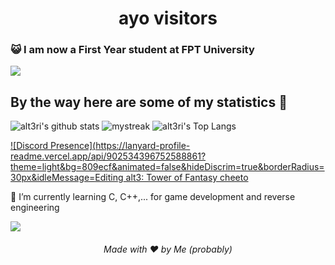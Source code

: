 <h1 align="center">ayo visitors</h1>

### :smiley_cat: I am now a First Year student at FPT University

<a href="https://www.youtube.com/watch?v=dQw4w9WgXcQ"><img src="https://user-images.githubusercontent.com/73097560/115834477-dbab4500-a447-11eb-908a-139a6edaec5c.gif"></a>

## By the way here are some of my statistics 🚀
![alt3ri's github stats](https://github-readme-stats.vercel.app/api?username=alt3ri&show_icons=true&theme=tokyonight)
<img src="https://github-readme-streak-stats.herokuapp.com/?user=alt3ri&theme=tokyonight" alt="mystreak"/>
![alt3ri's Top Langs](https://github-readme-stats.vercel.app/api/top-langs/?username=alt3ri&theme=tokyonight&layout=compact)

[![Discord Presence](https://lanyard-profile-readme.vercel.app/api/902534396752588861?theme=light&bg=809ecf&animated=false&hideDiscrim=true&borderRadius=30px&idleMessage=Editing alt3: Tower of Fantasy cheeto](https://discord.com/users/902534396752588861)

🌱 I’m currently learning C, C++,... for game development and reverse engineering

<a href="https://www.youtube.com/watch?v=dQw4w9WgXcQ"><img src="https://user-images.githubusercontent.com/73097560/115834477-dbab4500-a447-11eb-908a-139a6edaec5c.gif"></a>


<h6 align="center">Made with ❤️ by Me (probably)</h6>
